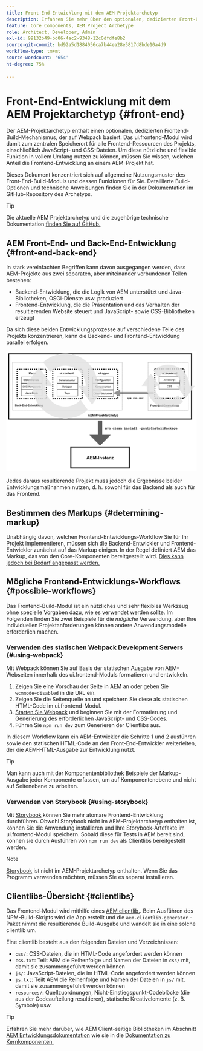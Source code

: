 ```yaml
---
title: Front-End-Entwicklung mit dem AEM Projektarchetyp
description: Erfahren Sie mehr über den optionalen, dedizierten Front-End-Build-Mechanismus des AEM-Projektarchetyps, der auf Webpack basiert.
feature: Core Components, AEM Project Archetype
role: Architect, Developer, Admin
exl-id: 99132b49-bd06-4ac2-9348-12c0dfdfe8b2
source-git-commit: bd92a5d1884056ca7b44ea28e5817d8bde10a4d9
workflow-type: tm+mt
source-wordcount: '654'
ht-degree: 75%

---
```



# Front-End-Entwicklung mit dem AEM Projektarchetyp {#front-end}

Der AEM-Projektarchetyp enthält einen optionalen, dedizierten Frontend-Build-Mechanismus, der auf Webpack basiert. Das ui.frontend-Modul wird damit zum zentralen Speicherort für alle Frontend-Ressourcen des Projekts, einschließlich JavaScript- und CSS-Dateien. Um diese nützliche und flexible Funktion in vollem Umfang nutzen zu können, müssen Sie wissen, welchen Anteil die Frontend-Entwicklung an einem AEM-Projekt hat.

Dieses Dokument konzentriert sich auf allgemeine Nutzungsmuster des Front-End-Build-Moduls und dessen Funktionen für Sie. Detaillierte Build-Optionen und technische Anweisungen finden Sie in der Dokumentation im GitHub-Repository des Archetyps.

>[!TIP]
>
>Die aktuelle AEM Projektarchetyp und die zugehörige technische Dokumentation [finden Sie auf GitHub.](https://github.com/adobe/aem-project-archetype)

## AEM Front-End- und Back-End-Entwicklung {#front-end-back-end}

In stark vereinfachten Begriffen kann davon ausgegangen werden, dass AEM-Projekte aus zwei separaten, aber miteinander verbundenen Teilen bestehen:

* Backend-Entwicklung, die die Logik von AEM unterstützt und Java-Bibliotheken, OSGi-Dienste usw. produziert
* Frontend-Entwicklung, die die Präsentation und das Verhalten der resultierenden Website steuert und JavaScript- sowie CSS-Bibliotheken erzeugt

Da sich diese beiden Entwicklungsprozesse auf verschiedene Teile des Projekts konzentrieren, kann die Backend- und Frontend-Entwicklung parallel erfolgen.

![Diagramm zum Frontend-Workflow](/help/assets/front-end-flow.png)

Jedes daraus resultierende Projekt muss jedoch die Ergebnisse beider Entwicklungsmaßnahmen nutzen, d. h. sowohl für das Backend als auch für das Frontend.

## Bestimmen des Markups {#determining-markup}

Unabhängig davon, welchen Frontend-Entwicklungs-Workflow Sie für Ihr Projekt implementieren, müssen sich die Backend-Entwickler und Frontend-Entwickler zunächst auf das Markup einigen. In der Regel definiert AEM das Markup, das von den Core-Komponenten bereitgestellt wird. [Dies kann jedoch bei Bedarf angepasst werden.](/help/developing/customizing.md#customizing-the-markup)

## Mögliche Frontend-Entwicklungs-Workflows {#possible-workflows}

Das Frontend-Build-Modul ist ein nützliches und sehr flexibles Werkzeug ohne spezielle Vorgaben dazu, wie es verwendet werden sollte. Im Folgenden finden Sie zwei Beispiele für die *mögliche* Verwendung, aber Ihre individuellen Projektanforderungen können andere Anwendungsmodelle erforderlich machen.

### Verwenden des statischen Webpack Development Servers {#using-webpack}

Mit Webpack können Sie auf Basis der statischen Ausgabe von AEM-Webseiten innerhalb des ui.frontend-Moduls formatieren und entwickeln.

1. Zeigen Sie eine Vorschau der Seite in AEM an oder geben Sie `wcmmode=disabled` in die URL ein.
1. Zeigen Sie die Seitenquelle an und speichern Sie diese als statischen HTML-Code im ui.frontend-Modul.
1. [Starten Sie Webpack](#webpack-dev-server) und beginnen Sie mit der Formatierung und Generierung des erforderlichen JavaScript- und CSS-Codes.
1. Führen Sie `npm run dev` zum Generieren der Clientlibs aus.

In diesem Workflow kann ein AEM-Entwickler die Schritte 1 und 2 ausführen sowie den statischen HTML-Code an den Front-End-Entwickler weiterleiten, der die AEM-HTML-Ausgabe zur Entwicklung nutzt.

>[!TIP]
>
>Man kann auch mit der [Komponentenbibliothek](https://adobe.com/go/aem_cmp_library_de) Beispiele der Markup-Ausgabe jeder Komponente erfassen, um auf Komponentenebene und nicht auf Seitenebene zu arbeiten.

### Verwenden von Storybook {#using-storybook}

Mit [Storybook](https://storybook.js.org) können Sie mehr atomare Frontend-Entwicklung durchführen. Obwohl Storybook nicht im AEM-Projektarchetyp enthalten ist, können Sie die Anwendung installieren und Ihre Storybook-Artefakte im ui.frontend-Modul speichern. Sobald diese für Tests in AEM bereit sind, können sie durch Ausführen von `npm run dev` als Clientlibs bereitgestellt werden.

>[!NOTE]
>
>[Storybook](https://storybook.js.org) ist nicht im AEM-Projektarchetyp enthalten. Wenn Sie das Programm verwenden möchten, müssen Sie es separat installieren.

## Clientlibs-Übersicht {#clientlibs}

Das Frontend-Modul wird mithilfe eines [AEM clientlib.](https://experienceleague.adobe.com/docs/experience-manager-cloud-service/implementing/developing/full-stack/clientlibs.html?lang=de). Beim Ausführen des NPM-Build-Skripts wird die App erstellt und die `aem-clientlib-generator` -Paket nimmt die resultierende Build-Ausgabe und wandelt sie in eine solche clientlib um.

Eine clientlib besteht aus den folgenden Dateien und Verzeichnissen:

* `css/`: CSS-Dateien, die im HTML-Code angefordert werden können
* `css.txt`: Teilt AEM die Reihenfolge und Namen der Dateien in `css/` mit, damit sie zusammengeführt werden können
* `js/`: JavaScript-Dateien, die im HTML-Code angefordert werden können
* `js.txt`: Teilt AEM die Reihenfolge und Namen der Dateien in `js/` mit, damit sie zusammengeführt werden können
* `resources/`: Quellzuordnungen, Nicht-Einstiegspunkt-Codeblöcke (die aus der Codeaufteilung resultieren), statische Kreativelemente (z. B. Symbole) usw.

>[!TIP]
>
>Erfahren Sie mehr darüber, wie AEM Client-seitige Bibliotheken im Abschnitt [AEM Entwicklungsdokumentation](https://experienceleague.adobe.com/docs/experience-manager-cloud-service/implementing/developing/full-stack/clientlibs.html?lang=de) wie sie in die [Dokumentation zu Kernkomponenten.](/help/developing/including-clientlibs.md)
